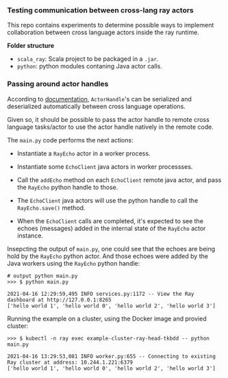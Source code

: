 ### Testing communication between cross-lang ray actors

This repo contains experiments to determine possible ways to implement collaboration between 
cross language actors inside the ray runtime. 

**Folder structure**

- `scala_ray`: Scala project to be packaged in a `.jar`. 
-  `python`: python modules contaning Java actor calls. 

### Passing around actor handles

According to [documentation](https://docs.ray.io/en/master/cross-language.html#cross-language-data-serialization), `ActorHandle`'s can be serialized and deserialized automatically
between cross language operations. 

Given so, it should be possible to pass the actor handle to remote cross language tasks/actor to use the actor handle natively in the remote code. 

The `main.py` code performs the next actions: 

- Instantiate a `RayEcho` actor in a worker process. 

- Instantiate some `EchoClient` java actors in worker processses. 

- Call the `addEcho` method on each `EchoClient` remote java actor, and pass the `RayEcho` python handle to those. 

- The `EchoClient` java actors will use the python handle to call the `RayEcho.save()` method.

- When the `EchoClient` calls are completed, it's expected to see the echoes (messages) added in the internal state of the `RayEcho` actor instance. 

Insepcting the output of `main.py`, one could see that the echoes are being hold by the `RayEcho` python actor. And those echoes were added by the Java workers using the 
`RayEcho` python handle: 

```
# output python main.py
>>> $ python main.py

2021-04-16 12:29:59,495 INFO services.py:1172 -- View the Ray dashboard at http://127.0.0.1:8265
['hello world 1', 'hello world 0', 'hello world 2', 'hello world 3']

```

Running the example on a cluster, using the Docker image and provied cluster: 

```
>>> $ kubectl -n ray exec example-cluster-ray-head-tkbdd -- python main.py

2021-04-16 13:29:53,081 INFO worker.py:655 -- Connecting to existing Ray cluster at address: 10.244.1.221:6379
['hello world 1', 'hello world 0', 'hello world 2', 'hello world 3']

```